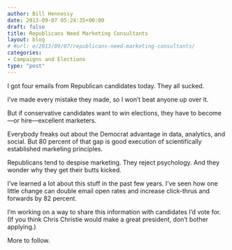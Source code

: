```yaml
---
author: Bill Hennessy
date: 2013-09-07 05:24:35+00:00
draft: false
title: Republicans Need Marketing Consultants
layout: blog
# #url: e/2013/09/07/republicans-need-marketing-consultants/
categories:
- Campaigns and Elections
type: "post"
---
```


I got four emails from Republican candidates today. They all sucked. 

I’ve made every mistake they made, so I won’t beat anyone up over it. 

But if conservative candidates want to win elections, they have to become—or hire—excellent marketers. 

Everybody freaks out about the Democrat advantage in data, analytics, and social. But 80 percent of that gap is good execution of scientifically established marketing principles. 

Republicans tend to despise marketing. They reject psychology. And they wonder why they get their butts kicked. 

I’ve learned a lot about this stuff in the past few years. I’ve seen how one little change can double email open rates and increase click-thrus and forwards by 82 percent. 

I’m working on a way to share this information with candidates I’d vote for. (If you think Chris Christie would make a great president, don’t bother applying.)

More to follow. 
